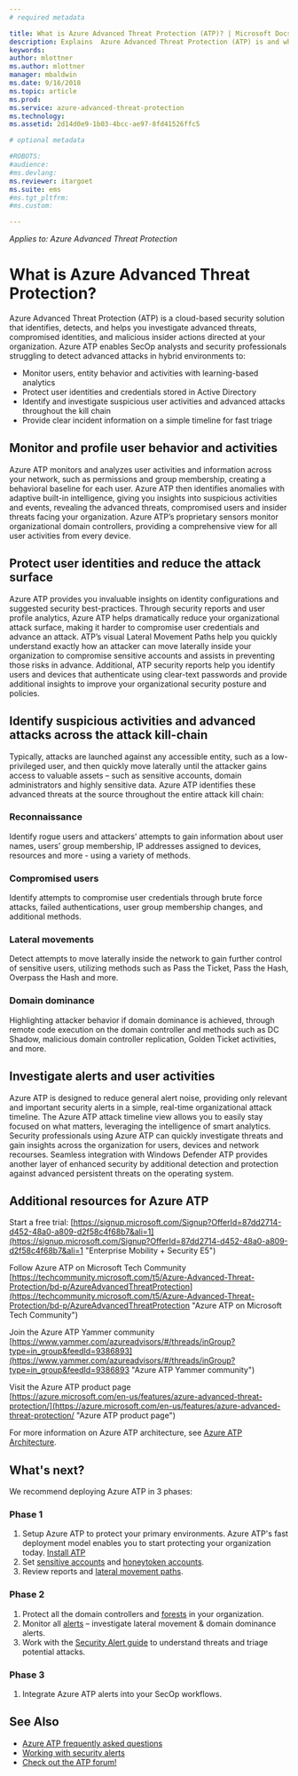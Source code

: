 ```yaml
---
# required metadata

title: What is Azure Advanced Threat Protection (ATP)? | Microsoft Docs
description: Explains  Azure Advanced Threat Protection (ATP) is and what kinds of suspicious activities it can detect
keywords:
author: mlottner
ms.author: mlottner
manager: mbaldwin
ms.date: 9/16/2018
ms.topic: article
ms.prod:
ms.service: azure-advanced-threat-protection
ms.technology:
ms.assetid: 2d14d0e9-1b03-4bcc-ae97-8fd41526ffc5

# optional metadata

#ROBOTS:
#audience:
#ms.devlang:
ms.reviewer: itargoet
ms.suite: ems
#ms.tgt_pltfrm:
#ms.custom:

---
```


*Applies to: Azure Advanced Threat Protection*

# What is Azure Advanced Threat Protection?
Azure Advanced Threat Protection (ATP) is a cloud-based security solution that identifies, detects, and helps you investigate advanced threats, compromised identities, and malicious insider actions directed at your organization. 
Azure ATP enables SecOp analysts and security professionals struggling to detect advanced attacks in hybrid environments to:  
- Monitor users, entity behavior and activities with learning-based analytics  
- Protect user identities and credentials stored in Active Directory  
- Identify and investigate suspicious user activities and advanced attacks throughout the kill chain 
- Provide clear incident information on a simple timeline for fast triage 
 
## Monitor and profile user behavior and activities  
Azure ATP monitors and analyzes user activities and information across your network, such as permissions and group membership, creating a behavioral baseline for each user. Azure ATP then identifies anomalies with adaptive built-in intelligence, giving you insights into suspicious activities and events, revealing the advanced threats, compromised users and insider threats facing your organization. Azure ATP’s proprietary sensors monitor organizational domain controllers, providing a comprehensive view for all user activities from every device. 
 
## Protect user identities and reduce the attack surface   
Azure ATP provides you invaluable insights on identity configurations and suggested security best-practices. Through security reports and user profile analytics, Azure ATP helps dramatically reduce your organizational attack surface, making it harder to compromise user credentials and advance an attack. ATP’s visual Lateral Movement Paths help you quickly understand exactly how an attacker can move laterally inside your organization to compromise sensitive accounts and assists in preventing those risks in advance. Additional, ATP security reports help you identify users and devices that authenticate using clear-text passwords and provide additional insights to improve your organizational security posture and policies.  
 
## Identify suspicious activities and advanced attacks across the attack kill-chain 
Typically, attacks are launched against any accessible entity, such as a low-privileged user, and then quickly move laterally until the attacker gains access to valuable assets – such as sensitive accounts, domain administrators and highly sensitive data. Azure ATP identifies these advanced threats at the source throughout the entire attack kill chain: 
### Reconnaissance 
Identify rogue users and attackers’ attempts to gain information about user names, users’ group membership, IP addresses assigned to devices, resources and more - using a variety of methods.  
### Compromised users
Identify attempts to compromise user credentials through brute force attacks, failed authentications, user group membership changes, and additional methods.  

### Lateral movements
Detect attempts to move laterally inside the network to gain further control of sensitive users, utilizing methods such as Pass the Ticket, Pass the Hash, Overpass the Hash and more.  

### Domain dominance
Highlighting attacker behavior if domain dominance is achieved, through remote code execution on the domain controller and methods such as DC Shadow, malicious domain controller replication, Golden Ticket activities, and more.   

## Investigate alerts and user activities  
Azure ATP is designed to reduce general alert noise, providing only relevant and important security alerts in a simple, real-time organizational attack timeline. The Azure ATP attack timeline view allows you to easily stay focused on what matters, leveraging the intelligence of smart analytics. Security professionals using Azure ATP can quickly investigate threats and gain insights across the organization for users, devices and network recourses. Seamless integration with Windows Defender ATP provides another layer of enhanced security by additional detection and protection against advanced persistent threats on the operating system.  

## Additional resources for Azure ATP  
Start a free trial:  [https://signup.microsoft.com/Signup?OfferId=87dd2714-d452-48a0-a809-d2f58c4f68b7&ali=1](https://signup.microsoft.com/Signup?OfferId=87dd2714-d452-48a0-a809-d2f58c4f68b7&ali=1 "Enterprise Mobility + Security E5")
 
Follow Azure ATP on Microsoft Tech Community  
[https://techcommunity.microsoft.com/t5/Azure-Advanced-Threat-Protection/bd-p/AzureAdvancedThreatProtection](https://techcommunity.microsoft.com/t5/Azure-Advanced-Threat-Protection/bd-p/AzureAdvancedThreatProtection "Azure ATP on Microsoft Tech Community")
 
Join the Azure ATP Yammer community [https://www.yammer.com/azureadvisors/#/threads/inGroup?type=in_group&feedId=9386893](https://www.yammer.com/azureadvisors/#/threads/inGroup?type=in_group&feedId=9386893 "Azure ATP Yammer community")
 
Visit the Azure ATP product page  
[https://azure.microsoft.com/en-us/features/azure-advanced-threat-protection/](https://azure.microsoft.com/en-us/features/azure-advanced-threat-protection/ "Azure ATP product page")

For more information on Azure ATP architecture, see [Azure ATP Architecture](atp-architecture.md).
 
## What's next? 

We recommend deploying Azure ATP in 3 phases:  

### Phase 1

1. Setup Azure ATP to protect your primary environments. Azure ATP's fast deployment model enables you to start protecting your organization today. [Install ATP](install-atp-step1.md)  
2. Set [sensitive accounts](sensitive-accounts.md) and [honeytoken accounts](install-atp-step7.md).   
3. Review reports and [lateral movement paths](use-case-lateral-movement-path.md).  


### Phase 2

1. Protect all the domain controllers and [forests](atp-multi-forest.md) in your organization.  
2.  Monitor all [alerts](working-with-suspicious-activities.md) – investigate lateral movement & domain dominance alerts.  
3. Work with the [Security Alert guide](suspicious-activity-guide.md) to understand threats and triage potential attacks.   


### Phase 3

1. Integrate Azure ATP alerts into your SecOp workflows. 

## See Also
- [Azure ATP frequently asked questions](atp-technical-faq.md)
- [Working with security alerts](working-with-suspicious-activities.md)
- [Check out the ATP forum!](https://aka.ms/azureatpcommunity)